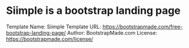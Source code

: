 # Siimple is a bootstrap landing page

Template Name: Siimple Template URL: https://bootstrapmade.com/free-bootstrap-landing-page/ Author: BootstrapMade.com License: https://bootstrapmade.com/license/

